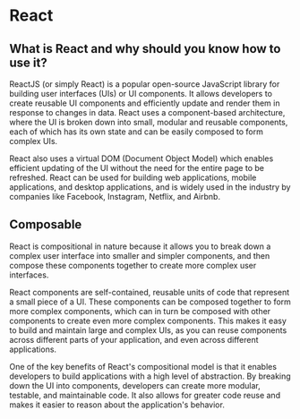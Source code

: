 # React

## What is React and why should you know how to use it?

ReactJS (or simply React) is a popular open-source JavaScript library for building user interfaces (UIs) or UI components. It allows developers to create reusable UI components and efficiently update and render them in response to changes in data. React uses a component-based architecture, where the UI is broken down into small, modular and reusable components, each of which has its own state and can be easily composed to form complex UIs. 

React also uses a virtual DOM (Document Object Model) which enables efficient updating of the UI without the need for the entire page to be refreshed. React can be used for building web applications, mobile applications, and desktop applications, and is widely used in the industry by companies like Facebook, Instagram, Netflix, and Airbnb.

## Composable 

React is compositional in nature because it allows you to break down a complex user interface into smaller and simpler components, and then compose these components together to create more complex user interfaces.

React components are self-contained, reusable units of code that represent a small piece of a UI. These components can be composed together to form more complex components, which can in turn be composed with other components to create even more complex components. This makes it easy to build and maintain large and complex UIs, as you can reuse components across different parts of your application, and even across different applications.

One of the key benefits of React's compositional model is that it enables developers to build applications with a high level of abstraction. By breaking down the UI into components, developers can create more modular, testable, and maintainable code. It also allows for greater code reuse and makes it easier to reason about the application's behavior.